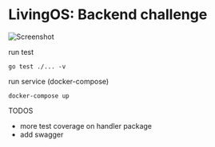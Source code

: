 # LivingOS: Backend challenge

![Screenshot](/img/bookstore.jpg)

run test

    go test ./... -v

run service (docker-compose)

    docker-compose up

TODOS

 - more test coverage on handler package
 - add swagger

